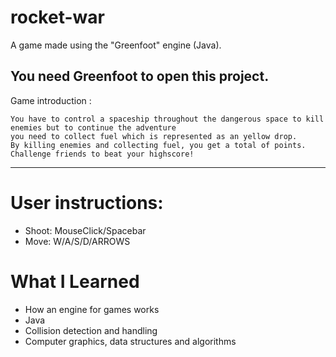# rocket-war

A game made using the "Greenfoot" engine (Java).

You need Greenfoot to open this project.
-----------------------------------------------------------------------------------------------------------------------

Game introduction : 

	You have to control a spaceship throughout the dangerous space to kill enemies but to continue the adventure 
	you need to collect fuel which is represented as an yellow drop. 
	By killing enemies and collecting fuel, you get a total of points. 
	Challenge friends to beat your highscore!
-----------------------------------------------------------------------------------------------------------------------

# User instructions: 
* Shoot: MouseClick/Spacebar
* Move: W/A/S/D/ARROWS

# What I Learned

* How an engine for games works
* Java
* Collision detection and handling
* Computer graphics, data structures and algorithms

